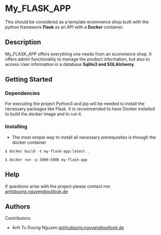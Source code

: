 # My_FLASK_APP

This should be considered as a template ecommerce shop built with the python framework <strong>Flask</strong> as an API with a <strong>Docker</strong> container.

## Description

My_FLASK_APP offers everything one needs from an ecommerce shop. It offers admin functionality to manage the product information, but also to access
User information in a database <strong>Sqlite3 and SQLAlchemy</strong>.  

## Getting Started

### Dependencies

For executing the project Python3 and pip will be needed to install the necessary packages like Flask. It is recommended to have Docker installed 
to build the docker image and to run it. 

### Installing

* The most simple way to install all necessary prerequisites is through 
the docker container

```console
$ docker build -t my-flask-app:latest .
```

```console
$ docker run -p 5000:5000 my-flask-app
```

## Help

If questions arise with the project please contact me:
<anhtduong.nguyen@outlook.de>

## Authors

Contributors:
* Anh Tu Duong Nguyen <anhtuduong.nguyen@outlook.de>
